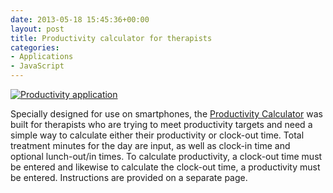 ```yaml
---
date: 2013-05-18 15:45:36+00:00
layout: post
title: Productivity calculator for therapists
categories:
- Applications
- JavaScript
---
```


[![Productivity application]({{site.baseurl}}/images/productivity.png)](http://janmilosh.com/productivity)

Specially designed for use on smartphones, the [Productivity Calculator](http://janmilosh.com/productivity) was built for therapists who are trying to meet productivity targets and need a simple way to calculate either their productivity or clock-out time. Total treatment minutes for the day are input, as well as clock-in time and optional lunch-out/in times. To calculate productivity, a clock-out time must be entered and likewise to calculate the clock-out time, a productivity must be entered. Instructions are provided on a separate page.
